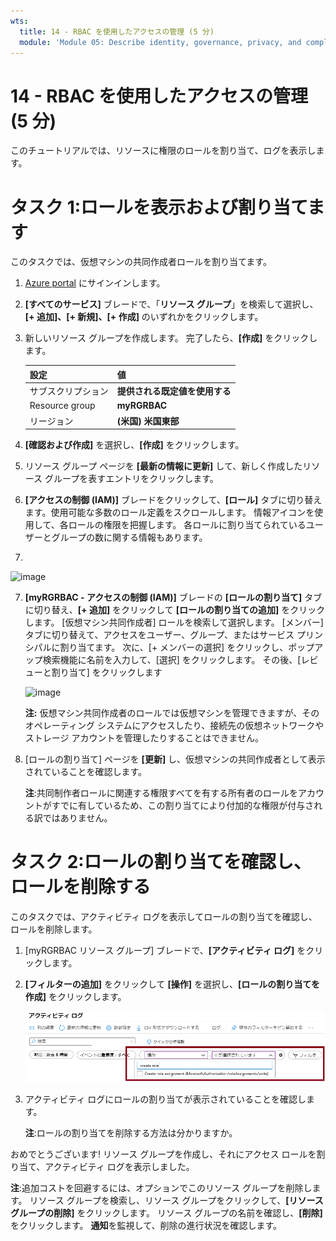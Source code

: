 ```yaml
---
wts:
  title: 14 - RBAC を使用したアクセスの管理 (5 分)
  module: 'Module 05: Describe identity, governance, privacy, and compliance features'
---
```

# <a name="14---manage-access-with-rbac-5-min"></a>14 - RBAC を使用したアクセスの管理 (5 分)

このチュートリアルでは、リソースに権限のロールを割り当て、ログを表示します。

# <a name="task-1-view-and-assign-roles"></a>タスク 1:ロールを表示および割り当てます

このタスクでは、仮想マシンの共同作成者ロールを割り当てます。 

1. [Azure portal](https://portal.azure.com) にサインインします。

2. **[すべてのサービス]** ブレードで、「**リソース グループ**」を検索して選択し、**[+ 追加]、[+ 新規]、[+ 作成]** のいずれかをクリックします。

3. 新しいリソース グループを作成します。 完了したら、**[作成]** をクリックします。 

    | 設定 | 値 |
    | -- | -- |
    | サブスクリプション | **提供される既定値を使用する** |
    | Resource group | **myRGRBAC** |
    | リージョン | **(米国) 米国東部** |
   

4. **[確認および作成]** を選択し、**[作成]** をクリックします。

5. リソース グループ ページを **[最新の情報に更新]** して、新しく作成したリソース グループを表すエントリをクリックします。

6. **[アクセスの制御 (IAM)]** ブレードをクリックして、**[ロール]** タブに切り替えます。使用可能な多数のロール定義をスクロールします。 情報アイコンを使用して、各ロールの権限を把握します。 各ロールに割り当てられているユーザーとグループの数に関する情報もあります。
7. 
![image](https://user-images.githubusercontent.com/89808319/144266949-f19d91ab-31d6-4c8b-af36-c00035925cf0.png)

7. **[myRGRBAC - アクセスの制御 (IAM)]** ブレードの **[ロールの割り当て]** タブに切り替え、**[+ 追加]** をクリックして **[ロールの割り当ての追加]** をクリックします。 [仮想マシン共同作成者] ロールを検索して選択します。 [メンバー] タブに切り替えて、アクセスをユーザー、グループ、またはサービス プリンシパルに割り当てます。 次に、[+ メンバーの選択] をクリックし、ポップアップ検索機能に名前を入力して、[選択] をクリックします。 その後、[レビューと割り当て] をクリックします

    
    ![image](https://user-images.githubusercontent.com/89808319/144266255-3a0f8574-9358-4c21-8f95-3503747e77c8.png)

 

    **注:**  仮想マシン共同作成者のロールでは仮想マシンを管理できますが、そのオペレーティング システムにアクセスしたり、接続先の仮想ネットワークやストレージ アカウントを管理したりすることはできません。

  

8. [ロールの割り当て] ページを **[更新]** し、仮想マシンの共同作成者として表示されていることを確認します。 

    **注**:共同制作者ロールに関連する権限すべてを有する所有者のロールをアカウントがすでに有しているため、この割り当てにより付加的な権限が付与される訳ではありません。

# <a name="task-2-monitor-role-assignments-and-remove-a-role"></a>タスク 2:ロールの割り当てを確認し、ロールを削除する

このタスクでは、アクティビティ ログを表示してロールの割り当てを確認し、ロールを削除します。 

1. [myRGRBAC リソース グループ] ブレードで、**[アクティビティ ログ]** をクリックします。

2. **[フィルターの追加]** をクリックして **[操作]** を選択し、**[ロールの割り当てを作成]** をクリックします。

    ![フィルターが構成された [アクティビティ ログ] ページのスクリーンショット。](../images/1503.png)

3. アクティビティ ログにロールの割り当てが表示されていることを確認します。 

    **注**:ロールの割り当てを削除する方法は分かりますか。

おめでとうございます! リソース グループを作成し、それにアクセス ロールを割り当て、アクティビティ ログを表示しました。 

**注**:追加コストを回避するには、オプションでこのリソース グループを削除します。 リソース グループを検索し、リソース グループをクリックして、**[リソース グループの削除]** をクリックします。 リソース グループの名前を確認し、**[削除]** をクリックします。 **通知**を監視して、削除の進行状況を確認します。

